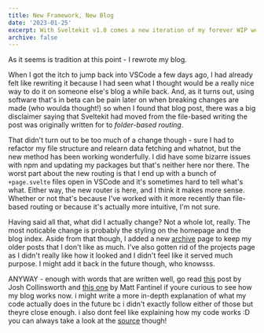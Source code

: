```yaml
---
title: New Framework, New Blog
date: '2023-01-25'
excerpt: With Sveltekit v1.0 comes a new iteration of my forever WIP website!
archive: false
---
```


As it seems is tradition at this point - I rewrote my blog.

When I got the itch to jump back into VSCode a few days ago, I had already felt like rewriting it because I had seen what I thought would be a really nice way to do it on someone else's blog a while back. And, as it turns out, using software that's in beta can be pain later on when breaking changes are made (who woulda thought!) so when I found that blog post, there was a big disclaimer saying that Sveltekit had moved from the file-based writing the post was originally written for to *folder-based routing*.

That didn't turn out to be too much of a change though - sure I had to refactor my file structure and relearn data fetching and whatnot, but the new method has been working wonderfully. I did have some bizarre issues with npm and updating my packages but that's neither here nor there. The worst part about the new routing is that I end up with a bunch of `+page.svelte` files open in VSCode and it's sometimes hard to tell what's what. Either way, the new router is here, and I think it makes more sense. Whether or not that's because I've worked with it more recently than file-based routing or because it's actually more intuitive, I'm not sure.

Having said all that, what did I actually change? Not a whole lot, really. The most noticable change is probably the styling on the homepage and the blog index. Aside from that though, I added a new [archive](/blog/archive) page to keep my older posts that I don't like as much. I've also gotten rid of the projects page as I didn't really like how it looked and I didn't feel like it served much purpose. I might add it back in the future though, who knowsss.

ANYWAY - enough with words that are written well, go read [this](https://joshcollinsworth.com/blog/build-static-sveltekit-markdown-blog) post by Josh Collinsworth and [this one](https://fantinel.dev/blog-development-sveltekit/) by Matt Fantinel if youre curious to see how my blog works now. i might write a more in-depth explanation of what my code actually does in the future bc i didn't exactly follow either of those but theyre close enough. i also dont feel like explaining how my code works :D you can always take a look at the [source](https://github.com/kaytwastaken/kayt-dev-svelte) though!